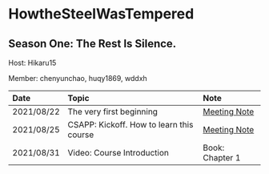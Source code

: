 # HowtheSteelWasTempered

## Season One: The Rest Is Silence.

Host: Hikaru15

Member: chenyunchao, huqy1869, wddxh


| Date       | Topic                                    | Note                                   |
| :--------- | :--------------------------------------- | :------------------------------------- |
| 2021/08/22 | The very first beginning                 | [Meeting Note](./meetings/20210822.md) |
| 2021/08/25 | CSAPP: Kickoff. How to learn this course | [Meeting Note](./meetings/20210825.md) |
| 2021/08/31 | Video: Course Introduction               | Book: Chapter 1                        |